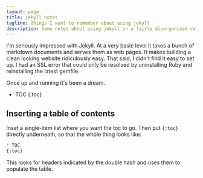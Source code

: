```yaml
---
layout: page
title: jekyll notes
tagline: Things I want to remember about using jekyll
description: Some notes about using jekyll in a fairly disorganised collection
---
```


I'm seriously impressed with Jekyll. 
At a very basic level it takes a bunch of markdown documents and serves them as web pages. 
It makes building a clean looking website ridiculously easy. 
That said, I didn't find it easy to set up. 
I had an SSL error that could only be resolved by uninstalling Ruby and reinstalling the latest gemfile. 

Once up and running it's been a dream. 

* TOC
{:toc}

## Inserting a table of contents
Inset a single-item list where you want the toc to go. 
Then put `{:toc}` directly underneath, so that the whole thing looks like:

```md
* TOC
{:toc}
```

This looks for headers indicated by the double hash and uses them to populate the table. 